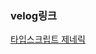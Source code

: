 ### velog링크

[타입스크립트 제네릭](https://velog.io/@alswnsgur119/%ED%83%80%EC%9E%85%EC%8A%A4%ED%81%AC%EB%A6%BD%ED%8A%B8-%EB%AC%B8%EB%B2%95-%EC%A0%9C%EB%84%A4%EB%A6%AD)
